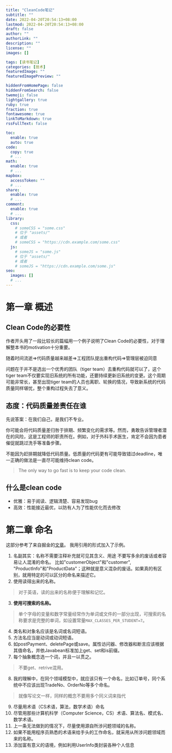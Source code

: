 ```yaml
---
title: "CleanCode笔记"
subtitle: ""
date: 2022-04-20T20:54:13+08:00
lastmod: 2022-04-20T20:54:13+08:00
draft: false
author: ""
authorLink: ""
description: ""
license: ""
images: []

tags: [读书笔记]
categories: [技术]
featuredImage: ""
featuredImagePreview: ""

hiddenFromHomePage: false
hiddenFromSearch: false
twemoji: false
lightgallery: true
ruby: true
fraction: true
fontawesome: true
linkToMarkdown: true
rssFullText: false

toc:
  enable: true
  auto: true
code:
  copy: true
  # ...
math:
  enable: true
  # ...
mapbox:
  accessToken: ""
  # ...
share:
  enable: true
  # ...
comment:
  enable: true
  # ...
library:
  css:
    # someCSS = "some.css"
    # 位于 "assets/"
    # 或者
    # someCSS = "https://cdn.example.com/some.css"
  js:
    # someJS = "some.js"
    # 位于 "assets/"
    # 或者
    # someJS = "https://cdn.example.com/some.js"
seo:
  images: []
  # ...
---
```

# 第一章 概述
## Clean Code的必要性
作者开头用了一段比较长的篇幅用一个例子说明了Clean Code的必要性，对于理解整本书的motivation十分重要。

随着时间流逝=>代码质量越来越差=>工程团队提出重构代码=>管理层被迫同意

问题在于并不是选出一个优秀的团队（tiger team）去重构代码就可以了，这个tiger team不仅要实现旧系统的所有功能，还要持续更新旧系统的变更。这个周期可能非常长，甚至出现tiger team的人员也离职、轮换的情况，导致新系统的代码质量同样堪忧，整个重构过程失去了意义。

## 态度：代码质量差责任在谁
先说答案：在我们自己，是我们不专业。

你可能会将代码质量差归咎于排期、频繁变化的需求等。然而，勇敢告诉管理者潜在的风险，这是工程师的职责所在。例如，对于外科手术医生，肯定不会因为患者催促就跳过洗手等准备步骤。

不能因为赶排期就降低代码质量。低质量的代码更有可能导致错过deadline，唯一正确的做法是一直尽可能维持clean code。
> The only way to go fast is to keep your code clean.

## 什么是clean code

- 优雅：易于阅读、逻辑清楚、容易发现bug
- 高效：性能接近最优，以防有人为了性能优化而去修改

# 第二章 命名
这部分参考了来自掘金的[文章](https://juejin.cn/post/6844904116766900231)。
我用引用的形式加入了示例。

1. 名副其实：名称不需要注释补充就可见其含义、用途
不要写多余的废话或者容易让人混淆的命名。
比如"customerObject"和"customer", "ProductInfo"和"ProductData"；这种就是意义混杂的废话。如果真的有区别，就用特定的可以区分的命名来描述它。
2. 使用读得出来的名称。
> 对于英语，读的出来的名称便于理解和记忆。
3. **使用可搜索的名称。**
> 单个字母的变量和数字常量经常作为单词或文件的一部分出现，可搜索的名称要求是完整的单词，如设置常量`MAX_CLASSES_PER_STUDENT=7`。
4. 类名和对象名应该是名词或名词短语。
5. 方法名应当是动词或动词短语。
6. 如postPayment、deletePage或save。属性访问器、修改器和断言应该根据其值命名，并依Javabean标准加上get、set和is前缀。
7. 每个抽象概念选一个词，并且一以贯之。
> 不要get、retrive混用。
8. 我的理解中，在同个领域模型中，就应该只有一个命名，比如订单号，同个系统中不应该出现TradeNo、OrderNo等多个命名。
> 就像写论文一样，同样的概念不要用多个同义词来指代
9. 尽量用术语（CS术语，算法，数学术语）命名
10. 尽管用那些计算机科学（Computer Science，CS）术语、算法名、模式名、数学术语。
11. 上一条无法做到的情况下，尽量使用源自所涉问题领域的名称。
12. 如果不能用程序员熟悉的术语来给手头的工作命名，就采用从所涉问题领域而来的名称。
13. 添加富有意义的语境，例如利用UserInfo类封装各种个人信息
